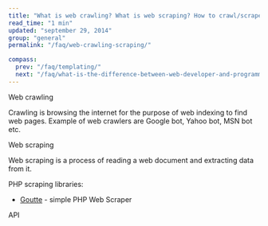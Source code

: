 ```yaml
---
title: "What is web crawling? What is web scraping? How to crawl/scrape data from websites?"
read_time: "1 min"
updated: "september 29, 2014"
group: "general"
permalink: "/faq/web-crawling-scraping/"

compass:
  prev: "/faq/templating/"
  next: "/faq/what-is-the-difference-between-web-developer-and-programmer/"
---
```


Web crawling

Crawling is browsing the internet for the purpose of web indexing to find web pages. Example of web crawlers are Google bot,
Yahoo bot, MSN bot etc.

Web scraping

Web scraping is a process of reading a web document and extracting data from it.

PHP scraping libraries:

* [Goutte](https://github.com/FriendsOfPHP/Goutte) - simple PHP Web Scraper

API
